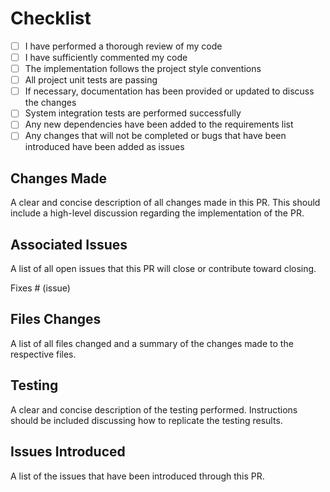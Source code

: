 # Checklist

- [ ] I have performed a thorough review of my code
- [ ] I have sufficiently commented my code
- [ ] The implementation follows the project style conventions
- [ ] All project unit tests are passing
- [ ] If necessary, documentation has been provided or updated to discuss the changes
- [ ] System integration tests are performed successfully
- [ ] Any new dependencies have been added to the requirements list
- [ ] Any changes that will not be completed or bugs that have been introduced have been added as issues

## Changes Made

A clear and concise description of all changes made in this PR. This should
include a high-level discussion regarding the implementation of the PR.

## Associated Issues

A list of all open issues that this PR will close or contribute toward closing.

Fixes # (issue)

## Files Changes

A list of all files changed and a summary of the changes made to the respective
files.

## Testing

A clear and concise description of the testing performed. Instructions should
be included discussing how to replicate the testing results.

## Issues Introduced

A list of the issues that have been introduced through this PR.
